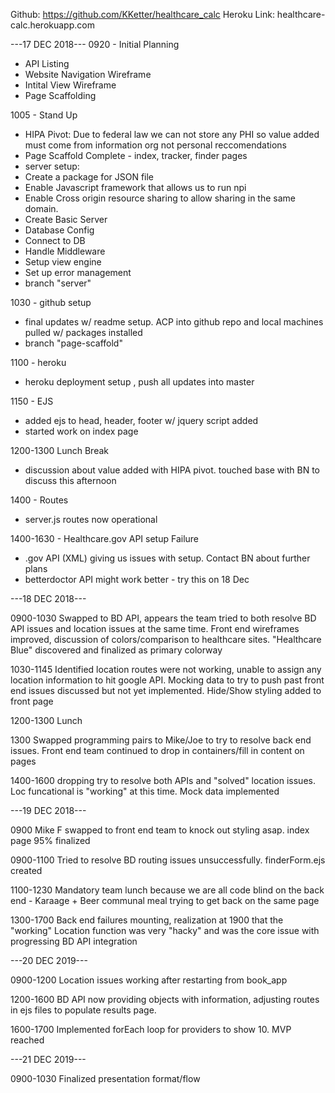 Github: https://github.com/KKetter/healthcare_calc
Heroku Link: healthcare-calc.herokuapp.com

---17 DEC 2018---
0920 - Initial Planning
  - API Listing
  - Website Navigation Wireframe
  - Intital View Wireframe
  - Page Scaffolding

1005 - Stand Up
  - HIPA Pivot: Due to federal law we can not store any PHI so value added must come from information org not personal reccomendations
  - Page Scaffold Complete - index, tracker, finder pages
  - server setup:
  - Create a package for JSON file	
  - Enable Javascript framework that allows us to run npi
  - Enable Cross origin resource sharing to allow sharing in the same domain.	
  - Create Basic Server
  - Database Config
  - Connect to DB
  - Handle Middleware
  - Setup view engine
  - Set up error management
  - branch "server"

1030 - github setup
  - final updates w/ readme setup.  ACP into github repo and local machines pulled w/ packages installed
  - branch "page-scaffold"

1100 - heroku
  - heroku deployment setup , push all updates into master

1150 - EJS
  - added ejs to head, header, footer w/ jquery script added
  - started work on index page

1200-1300 Lunch Break
  - discussion about value added with HIPA pivot. touched base with BN to discuss this afternoon

1400 - Routes
  - server.js routes now operational

1400-1630 - Healthcare.gov API setup Failure
  - .gov API (XML) giving us issues with setup. Contact BN about further plans
  - betterdoctor API might work better - try this on 18 Dec

  ---18 DEC 2018---

  0900-1030 Swapped to BD API, appears the team tried to both resolve BD API issues and location issues at the same time.  Front end wireframes improved, discussion of colors/comparison to healthcare sites.  "Healthcare Blue" discovered and finalized as primary colorway

  1030-1145 Identified location routes were not working, unable to assign any location information to hit google API.  Mocking data to try to push past front end issues discussed but not yet implemented.  Hide/Show styling added to front page

  1200-1300 Lunch

  1300 Swapped programming pairs to Mike/Joe to try to resolve back end issues.  Front end team continued to drop in containers/fill in content on pages

  1400-1600 dropping try to resolve both APIs and "solved" location issues.  Loc funcational is "working" at this time.  Mock data implemented

  ---19 DEC 2018---

  0900 Mike F swapped to front end team to knock out styling asap.  index page 95% finalized

  0900-1100 Tried to resolve BD routing issues unsuccessfully.  finderForm.ejs created

  1100-1230 Mandatory team lunch because we are all code blind on the back end - Karaage + Beer communal meal trying to get back on the same page

  1300-1700 Back end failures mounting, realization at 1900 that the "working" Location function was very "hacky" and was the core issue with progressing BD API integration

---20 DEC 2019---

0900-1200 Location issues working after restarting from book_app

1200-1600 BD API now providing objects with information, adjusting routes in ejs files to populate results page.

1600-1700 Implemented forEach loop for providers to show 10.  MVP reached

---21 DEC 2019---

0900-1030 Finalized presentation format/flow


